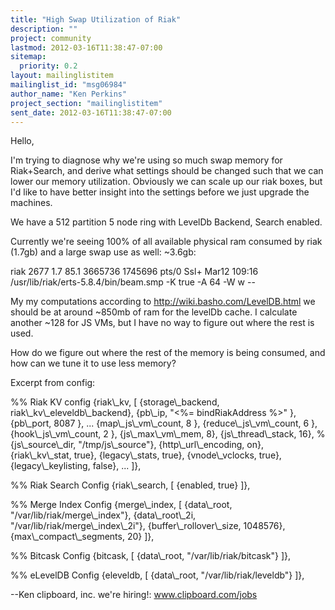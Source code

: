 ```yaml
---
title: "High Swap Utilization of Riak"
description: ""
project: community
lastmod: 2012-03-16T11:38:47-07:00
sitemap:
  priority: 0.2
layout: mailinglistitem
mailinglist_id: "msg06984"
author_name: "Ken Perkins"
project_section: "mailinglistitem"
sent_date: 2012-03-16T11:38:47-07:00
---
```



Hello, 

I'm trying to diagnose why we're using so much swap memory for Riak+Search, and 
derive what settings should be changed such that we can lower our memory 
utilization. Obviously we can scale up our riak boxes, but I'd like to have 
better insight into the settings before we just upgrade the machines.

We have a 512 partition 5 node ring with LevelDb Backend, Search enabled.

Currently we're seeing 100% of all available physical ram consumed by riak 
(1.7gb) and a large swap use as well: ~3.6gb:

riak 2677 1.7 85.1 3665736 1745696 pts/0 Ssl+ Mar12 109:16 
/usr/lib/riak/erts-5.8.4/bin/beam.smp -K true -A 64 -W w --

My my computations according to http://wiki.basho.com/LevelDB.html we should be 
at around ~850mb of ram for the levelDb cache. I calculate another ~128 for JS 
VMs, but I have no way to figure out where the rest is used.

How do we figure out where the rest of the memory is being consumed, and how 
can we tune it to use less memory?

Excerpt from config:

%% Riak KV config
 {riak\\_kv, [
 {storage\\_backend, riak\\_kv\\_eleveldb\\_backend},
 {pb\\_ip, "&lt;%= bindRiakAddress %&gt;" },
 {pb\\_port, 8087 },
...
 {map\\_js\\_vm\\_count, 8 },
 {reduce\\_js\\_vm\\_count, 6 },
 {hook\\_js\\_vm\\_count, 2 },
 {js\\_max\\_vm\\_mem, 8},
 {js\\_thread\\_stack, 16},
 %{js\\_source\\_dir, "/tmp/js\\_source"},
 {http\\_url\\_encoding, on},
 {riak\\_kv\\_stat, true},
 {legacy\\_stats, true},
 {vnode\\_vclocks, true},
 {legacy\\_keylisting, false},
 ...
 ]},

 %% Riak Search Config
 {riak\\_search, [
 {enabled, true}
 ]},

 %% Merge Index Config
 {merge\\_index, [
 {data\\_root, "/var/lib/riak/merge\\_index"},
 {data\\_root\\_2i, "/var/lib/riak/merge\\_index\\_2i"},
 {buffer\\_rollover\\_size, 1048576},
 {max\\_compact\\_segments, 20}
 ]},

 %% Bitcask Config
 {bitcask, [
 {data\\_root, "/var/lib/riak/bitcask"}
 ]},

 %% eLevelDB Config
 {eleveldb, [
 {data\\_root, "/var/lib/riak/leveldb"}
 ]},


--Ken
clipboard, inc. 
we're hiring!: www.clipboard.com/jobs

